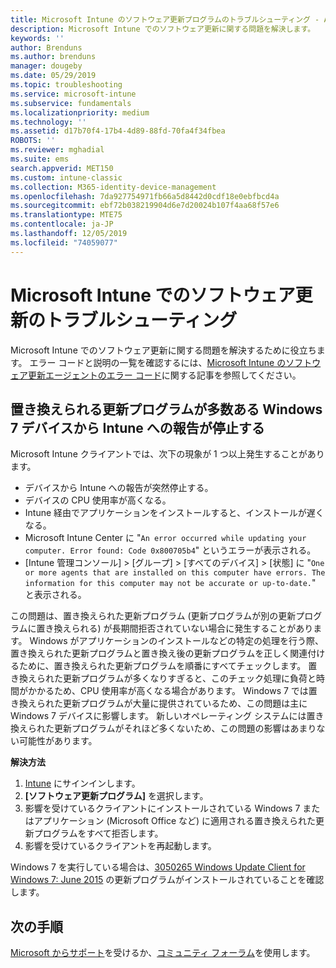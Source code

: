 ```yaml
---
title: Microsoft Intune のソフトウェア更新プログラムのトラブルシューティング - Azure | Microsoft Docs
description: Microsoft Intune でのソフトウェア更新に関する問題を解決します。
keywords: ''
author: Brenduns
ms.author: brenduns
manager: dougeby
ms.date: 05/29/2019
ms.topic: troubleshooting
ms.service: microsoft-intune
ms.subservice: fundamentals
ms.localizationpriority: medium
ms.technology: ''
ms.assetid: d17b70f4-17b4-4d89-88fd-70fa4f34fbea
ROBOTS: ''
ms.reviewer: mghadial
ms.suite: ems
search.appverid: MET150
ms.custom: intune-classic
ms.collection: M365-identity-device-management
ms.openlocfilehash: 7da927754971fb66a5d8442d0cdf18e0ebfbcd4a
ms.sourcegitcommit: ebf72b038219904d6e7d20024b107f4aa68f57e6
ms.translationtype: MTE75
ms.contentlocale: ja-JP
ms.lasthandoff: 12/05/2019
ms.locfileid: "74059077"
---
```

# <a name="troubleshoot-software-updates-in-microsoft-intune"></a>Microsoft Intune でのソフトウェア更新のトラブルシューティング

Microsoft Intune でのソフトウェア更新に関する問題を解決するために役立ちます。 エラー コードと説明の一覧を確認するには、[Microsoft Intune のソフトウェア更新エージェントのエラー コード](../protect/software-update-agent-error-codes.md)に関する記事を参照してください。

## <a name="windows-7-devices-with-many-superseded-updates-stop-reporting-to-intune"></a>置き換えられる更新プログラムが多数ある Windows 7 デバイスから Intune への報告が停止する

Microsoft Intune クライアントでは、次下の現象が 1 つ以上発生することがあります。

- デバイスから Intune への報告が突然停止する。  
- デバイスの CPU 使用率が高くなる。
- Intune 経由でアプリケーションをインストールすると、インストールが遅くなる。
- Microsoft Intune Center に "`An error occurred while updating your computer. Error found: Code 0x800705b4`" というエラーが表示される。
- [Intune 管理コンソール] > [グループ] > [すべてのデバイス] > [状態] に "`One or more agents that are installed on this computer have errors. The information for this computer may not be accurate or up-to-date.`" と表示される。

この問題は、置き換えられた更新プログラム (更新プログラムが別の更新プログラムに置き換えられる) が長期間拒否されていない場合に発生することがあります。 Windows がアプリケーションのインストールなどの特定の処理を行う際、置き換えられた更新プログラムと置き換え後の更新プログラムを正しく関連付けるために、置き換えられた更新プログラムを順番にすべてチェックします。 置き換えられた更新プログラムが多くなりすぎると、このチェック処理に負荷と時間がかかるため、CPU 使用率が高くなる場合があります。 Windows 7 では置き換えられた更新プログラムが大量に提供されているため、この問題は主に Windows 7 デバイスに影響します。 新しいオペレーティング システムには置き換えられた更新プログラムがそれほど多くないため、この問題の影響はあまりない可能性があります。

**解決方法**

1. [Intune](https://go.microsoft.com/fwlink/?linkid=2090973) にサインインします。
2. **[ソフトウェア更新プログラム]** を選択します。
3. 影響を受けているクライアントにインストールされている Windows 7 またはアプリケーション (Microsoft Office など) に適用される置き換えられた更新プログラムをすべて拒否します。
4. 影響を受けているクライアントを再起動します。

Windows 7 を実行している場合は、[3050265 Windows Update Client for Windows 7: June 2015](https://support.microsoft.com/kb/3050265) の更新プログラムがインストールされていることを確認します。

## <a name="next-steps"></a>次の手順

[Microsoft からサポート](get-support.md)を受けるか、[コミュニティ フォーラム](https://social.technet.microsoft.com/Forums/en-US/home?category=microsoftintune)を使用します。